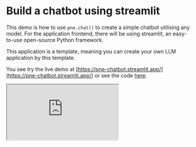<script setup>
import IFrame from '/components/iframe.vue'
</script>

# Build a chatbot using streamlit

This demo is how to use `pne.chat()` to create a simple chatbot utilising any model. For the application frontend, there will be using streamlit, an easy-to-use open-source Python framework.

This application is a template, meaning you can create your own LLM application by this template.

You see try the live demo at [https://pne-chatbot.streamlit.app/](https://pne-chatbot.streamlit.app/) or see the code [here](https://github.com/Undertone0809/promptulate/tree/main/example/streamlit-chatbot).

<IFrame src="https://pne-chatbot.streamlit.app/?embed=true" />

## Environment Setup

Now, let's install all necessary libraries:

```bash
pip install -U pne streamlit
```

## Step-by-Step Implementation

### Step 1

Create a `app.py` script and import the necessary dependencies:

```python
import pne
import streamlit as st
```

### Step 2

Create a sidebar to place the user parameter configuration. Pne has the streamlit model configuration UI built in, you can use it to quickly configure the model use the following code:

> pne.beta.st.model_sidebar() is currently in beta phase and is expected to be converted to the official version in v1.20.0

```python
import pne

config = pne.beta.st.model_sidebar()
print(config)
```

model_sidebar provide some models default options, you can also pass a list of model names to it if you want to customize the options.

Output:

```text
{'model_name': 'openai/gpt-4o', 'api_key': 'your api key', 'api_base': ''}
```

Render it like this:

![img.png](img/mode-sidebar.png)

The upper code is the same as the following code:

```python
from typing import List, TypedDict


class ModelConfig(TypedDict):
    model_name: str
    api_key: str
    api_base: str


def model_sidebar(model_options: List[str] = None) -> ModelConfig:
    import streamlit as st

    model_options = model_options or [
        "Custom Model",
        "openai/gpt-4o",
        "openai/gpt-4o-mini",
        "openai/gpt-4-turbo",
        "deepseek/deepseek-chat",
        "claude-3-5-sonnet-20240620",
        "zhipu/glm-4",
        "ollama/llama2",
        "groq/llama-3.1-70b-versatile",
    ]

    with st.sidebar:
        selected_model = st.selectbox("Language Model Name", model_options)

        if selected_model == "Custom Model":
            selected_model = st.text_input(
                "Enter Custom Model Name",
                placeholder="Custom model name, eg: groq/llama3-70b-8192",
                help="For more details, please see [how to write model name?](https://www.promptulate.cn/#/other/how_to_write_model_name)",  # noqa
            )

        api_key = st.text_input("API Key", key="provider_api_key", type="password")
        api_base = st.text_input("OpenAI Proxy URL (Optional)")

    return ModelConfig(model_name=selected_model, api_key=api_key, api_base=api_base)
```

### Step 3

Set page style:

```python
# Set title
st.title("💬 Chat")
st.caption("🚀 Hi there! 👋 I am a simple chatbot by Promptulate to help you.")

# Determine whether to initialize the message variable
# otherwise initialize a message dictionary
if "messages" not in st.session_state:
    st.session_state["messages"] = [
        {"role": "assistant", "content": "How can I help you?"}
    ]

# Traverse messages in session state
for msg in st.session_state.messages:
    st.chat_message(msg["role"]).write(msg["content"])
```

### Step 4

Set user input:

```python
if prompt := st.chat_input("How can I help you?"):
    if not api_key:
        st.info("Please add your API key to continue.")
        st.stop()

    st.session_state.messages.append({"role": "user", "content": prompt})

    with st.chat_message("user"):
        st.markdown(prompt)

    with st.chat_message("assistant"):
        stream = pne.chat(
            model=model_name,
            stream=True,
            messages=st.session_state.messages,
            model_config={"api_base": api_base, "api_key": api_key},
        )
        response = st.write_stream(stream)
    st.session_state.messages.append({"role": "assistant", "content": response})
```

## Final Effect

The running effect is as follows, you can interact with the chatbot:

![streamlit+pne](./img/streamlit+pne.png)

## How to write model name?

You can see how to write model name here: [Link](/other/how_to_write_model_name#how-to-write-model-name)

## Run the demo

There is a `app.py` file under the `streamlit-chatbot` file of `example` in the project folder. You can run the application directly to view the effect and debug the web page.

To run the application, follow the steps below:

- Click [here](https://github.com/Undertone0809/promptulate/fork) to fork the project to your local machine
- Clone the project locally:

```bash
git clone https://github.com/Undertone0809/promptulate.git
```

- Switch the current directory to the example

```shell
cd ./example/streamlit-chatbot
```

- Install the dependencies

```shell
pip install -r requirements.txt
```

- Run the application

```shell
streamlit run app.py
```
